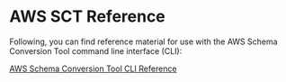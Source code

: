 # AWS SCT Reference<a name="CHAP_Reference"></a>

Following, you can find reference material for use with the AWS Schema Conversion Tool command line interface \(CLI\): 

 [AWS Schema Conversion Tool CLI Reference](https://s3.amazonaws.com/publicsctdownload/AWS+SCT+CLI+Reference.pdf) 